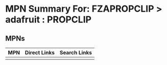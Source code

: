 



# MPN Summary For: FZAPROPCLIP > adafruit : PROPCLIP

## MPNs
  

|MPN|Direct Links|Search Links|
| :--- | :--- | :--- |
||||
